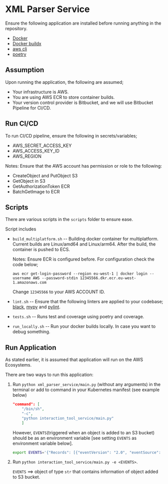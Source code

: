 # XML Parser Service

Ensure the following application are installed before running anything in the repository.

* [Docker](https://www.docker.com/)
* [Docker buildx](https://docs.docker.com/build/install-buildx/)
* [aws cli](https://aws.amazon.com/cli/)
* [poetry](https://python-poetry.org/)

## Assumption

Upon running the application, the following are assumed;

* Your infrastructure is AWS.
* You are using AWS ECR to store container builds.
* Your version control provider is Bitbucket, and we will use Bitbucket Pipeline for CI/CD.

## Run CI/CD

To run CI/CD pipeline, ensure the following in secrets/variables;

* AWS_SECRET_ACCESS_KEY
* AWS_ACCESS_KEY_ID
* AWS_REGION

Notes: Ensure that the AWS account has permission or role to the following:

* CreateObject and PutObject S3
* GetObject in S3
* GetAuthorizationToken ECR
* BatchGetImage to ECR

## Scripts

There are various scripts in the `scripts` folder to ensure ease.

Script includes

* `build_multiplatform.sh` -- Building docker container for multiplatform. Current builds are Linux/amd64 and Linux/arm64. After the build, the container is pushed to ECS.

    Notes: Ensure ECR is configured before. For configuration check the code below;

    ` aws ecr get-login-password --region eu-west-1 | docker login --username AWS --password-stdin 12345566.dkr.ecr.eu-west-1.amazonaws.com
`

    Change `12345566` to your AWS ACCOUNT ID.

* `lint.sh` -- Ensure that the following linters are applied to your codebase; [black](https://pypi.org/project/black/),  [mypy](https://mypy-lang.org/) and [pylint](https://pypi.org/project/pylint/).

* `tests.sh` -- Runs test and coverage using poetry and coverage.

* `run_locally.sh` -- Run your docker builds locally. In case you want to debug something.

## Run Application

As stated earlier, it is assumed that application will run on the AWS Ecosystems.

There are two ways to run this application:

1. Run `python xml_parser_service/main.py` (without any arguments) in the terminal or add to command in your Kubernetes manifest (see example below)

    ```json
    "command": [
        "/bin/sh",
        "-c",
        "python interaction_tool_service/main.py"
        ]
    ```

    However, `EVENTS`(triggered when an object is added to an S3 bucket) should be as an environment variable [see setting `EVENTS` as environment variable below].

    ```bash
    export EVENTS='{"Records": [{"eventVersion": "2.0", "eventSource": "aws:s3", "awsRegion": "us-east-1", "eventTime": "1970-01-01T00:00:00.000Z", "eventName": "ObjectCreated:Put", "userIdentity": {"principalId": "EXAMPLE"}, "requestParameters": {"sourceIPAddress": "127.0.0.1"}, "responseElements": {"x-amz-request-id": "EXAMPLE123456789", "x-amz-id-2": "EXAMPLE123/5678abcdefghijklambdaisawesome/mnopqrstuvwxyzABCDEFGH"}, "s3": {"s3SchemaVersion": "1.0", "configurationId": "testConfigRule", "bucket": {"name": "test-emile-dev", "ownerIdentity": {"principalId": "EXAMPLE"}, "arn": "arn:aws:s3:::example-bucket"}, "object": {"key": "sample.xml", "size": 1024, "eTag": "0123456789abcdef0123456789abcdef", "sequencer": "0A1B2C3D4E5F678901"}}}]}'
    ```

2. Run `python interaction_tool_service/main.py -e <EVENTS>`.

    `EVENTS` ==> object of type `str` that contains information of object added to S3 bucket.
